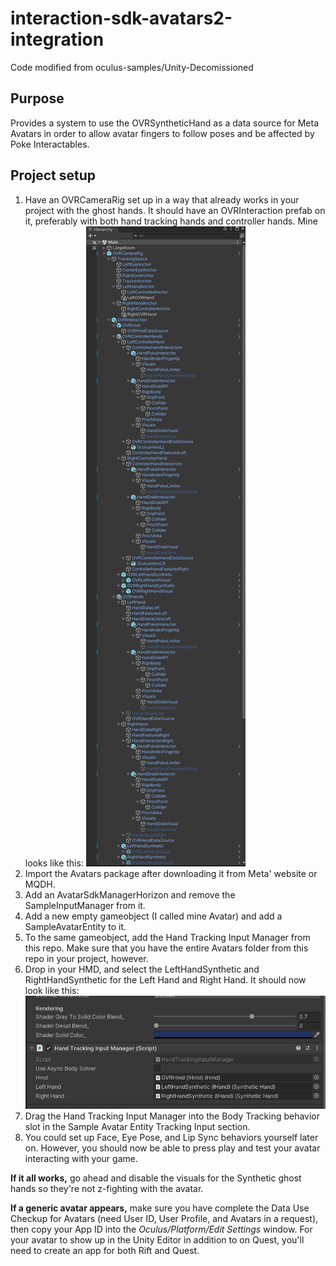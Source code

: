 # interaction-sdk-avatars2-integration
Code modified from oculus-samples/Unity-Decomissioned

## Purpose
Provides a system to use the OVRSyntheticHand as a data source for Meta Avatars in order to allow avatar fingers to follow poses and be affected by Poke Interactables.

## Project setup
1. Have an OVRCameraRig set up in a way that already works in your project with the ghost hands. It should have an OVRInteraction prefab on it, preferably with both hand tracking hands and controller hands. Mine looks like this:
![Hierarchy screenshot](screenshots/OVRCameraRigHierarchy.png)
2. Import the Avatars package after downloading it from Meta' website or MQDH.
3. Add an AvatarSdkManagerHorizon and remove the SampleInputManager from it.
4. Add a new empty gameobject (I called mine Avatar) and add a SampleAvatarEntity to it.
5. To the same gameobject, add the Hand Tracking Input Manager from this repo. Make sure that you have the entire Avatars folder from this repo in your project, however.
6. Drop in your HMD, and select the LeftHandSynthetic and RightHandSynthetic for the Left Hand and Right Hand. It should now look like this:
![Hand Tracking Input Manager screenshot](screenshots/HandTrackingInputManager.png)
7. Drag the Hand Tracking Input Manager into the Body Tracking behavior slot in the Sample Avatar Entity Tracking Input section.
8. You could set up Face, Eye Pose, and Lip Sync behaviors yourself later on. However, you should now be able to press play and test your avatar interacting with your game.

**If it all works,** go ahead and disable the visuals for the Synthetic ghost hands so they're not z-fighting with the avatar.

**If a generic avatar appears,** make sure you have complete the Data Use Checkup for Avatars (need User ID, User Profile, and Avatars in a request), then copy your App ID into the *Oculus/Platform/Edit Settings* window. For your avatar to show up in the Unity Editor in addition to on Quest, you'll need to create an app for both Rift and Quest.